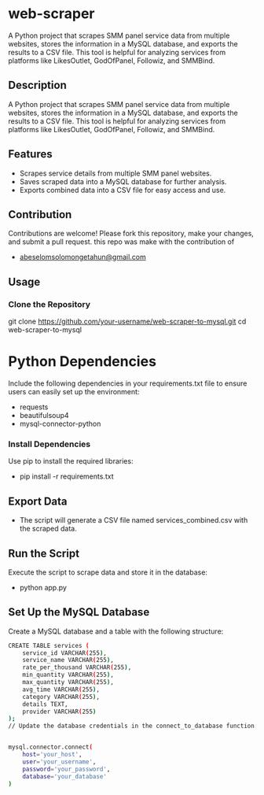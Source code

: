 # web-scraper
A Python project that scrapes SMM panel service data from multiple websites, stores the information in a MySQL database, and exports the results to a CSV file. This tool is helpful for analyzing services from platforms like LikesOutlet, GodOfPanel, Followiz, and SMMBind.

## Description
A Python project that scrapes SMM panel service data from multiple websites, stores the information in a MySQL database, and exports the results to a CSV file. This tool is helpful for analyzing services from platforms like LikesOutlet, GodOfPanel, Followiz, and SMMBind.
## Features
+ Scrapes service details from multiple SMM panel websites.
+ Saves scraped data into a MySQL database for further analysis.
+ Exports combined data into a CSV file for easy access and use.
## Contribution
Contributions are welcome! Please fork this repository, make your changes, and submit a pull request.
this repo was make with the contribution of 
+ abeselomsolomongetahun@gmail.com

## Usage
### Clone the Repository
git clone https://github.com/your-username/web-scraper-to-mysql.git
cd web-scraper-to-mysql
# Python Dependencies
Include the following dependencies in your requirements.txt file to ensure users can easily set up the environment:
+ requests
+ beautifulsoup4
+ mysql-connector-python
### Install Dependencies
Use pip to install the required libraries:

+ pip install -r requirements.txt
## Export Data
+ The script will generate a CSV file named services_combined.csv with the scraped data.

## Run the Script
Execute the script to scrape data and store it in the database:
+ python app.py
## Set Up the MySQL Database
Create a MySQL database and a table with the following structure:
```bash
CREATE TABLE services (
    service_id VARCHAR(255),
    service_name VARCHAR(255),
    rate_per_thousand VARCHAR(255),
    min_quantity VARCHAR(255),
    max_quantity VARCHAR(255),
    avg_time VARCHAR(255),
    category VARCHAR(255),
    details TEXT,
    provider VARCHAR(255)
);
// Update the database credentials in the connect_to_database function:


mysql.connector.connect(
    host='your_host',
    user='your_username',
    password='your_password',
    database='your_database'
)








